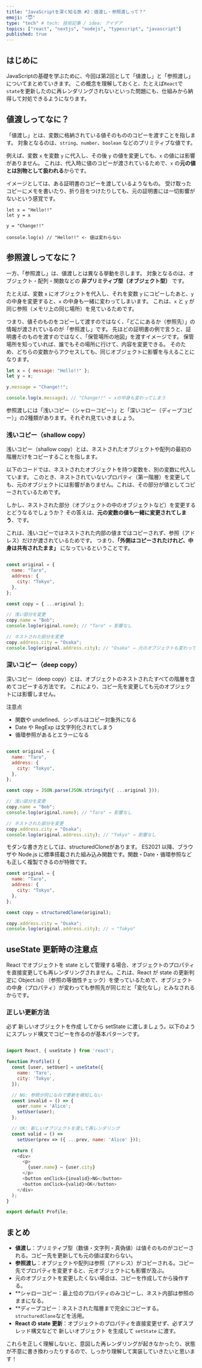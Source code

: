 ```yaml
---
title: "JavaScriptを深く知る旅 #2：値渡し・参照渡しって？"
emoji: "😇"
type: "tech" # tech: 技術記事 / idea: アイデア
topics: ["react", "nextjs", "nodejs", "typescript", "javascript"]
published: true
---
```


## はじめに
JavaScriptの基礎を学ぶために、今回は第2回として「値渡し」と「参照渡し」についてまとめていきます。
この概念を理解しておくと、たとえば`React`で`state`を更新したのに再レンダリングされないといった問題にも、仕組みから納得して対処できるようになります。

## 値渡しってなに？

「値渡し」とは、変数に格納されている値そのもののコピーを渡すことを指します。
対象となるのは、`string`、`number`、`boolean` などのプリミティブな値です。

例えば、変数 `x` を変数 `y` に代入し、その後 `y` の値を変更しても、`x` の値には影響がありません。
これは、代入時に値のコピーが渡されているためで、`x` の**元の値とは別物として扱われる**からです。

イメージとしては、ある証明書のコピーを渡しているようなもの。
受け取ったコピーにメモを書いたり、折り目をつけたりしても、元の証明書には一切影響がないという感覚です。

```
let x = "Hello!!"
let y = x

y = "Change!!"

console.log(x) // "Hello!!" <- 値は変わらない
```

## 参照渡しってなに？

一方、「参照渡し」は、値渡しとは異なる挙動を示します。
対象となるのは、オブジェクト・配列・関数などの **非プリミティブ型（オブジェクト型）** です。

たとえば、変数 `x` にオブジェクトを代入し、それを変数 `y` にコピーしたあと、`y` の中身を変更すると、`x` の中身も一緒に変わってしまいます。
これは、`x` と `y` が同じ参照（メモリ上の同じ場所）を見ているためです。

つまり、値そのものをコピーして渡すのではなく、「どこにあるか（参照先）」の情報が渡されているのが「参照渡し」です。
先ほどの証明書の例で言うと、証明書そのものを渡すのではなく、「保管場所の地図」を渡すイメージです。
保管場所を知っていれば、誰でもその場所に行けて、内容を変更できる。
そのため、どちらの変数からアクセスしても、同じオブジェクトに影響を与えることになります。

```js
let x = { message: "Hello!!" };
let y = x;

y.message = "Change!!";

console.log(x.message); // "Change!!" ← xの中身も変わってしまう

```

参照渡しには「浅いコピー（シャローコピー）」と「深いコピー（ディープコピー）」の2種類があります。それぞれ見ていきましょう。

### 浅いコピー（shallow copy）
浅いコピー（shallow copy）とは、ネストされたオブジェクトや配列の最初の階層だけをコピーすることを指します。

以下のコードでは、ネストされたオブジェクトを持つ変数を、別の変数に代入しています。
このとき、ネストされていないプロパティ（第一階層）を変更しても、元のオブジェクトには影響がありません。これは、その部分が値としてコピーされているためです。

しかし、ネストされた部分（オブジェクトの中のオブジェクトなど）を変更するとどうなるでしょうか？
その答えは、**元の変数の値も一緒に変更されてしまう**、です。

これは、浅いコピーではネストされた内部の値まではコピーされず、参照（アドレス）だけが渡されているためです。
つまり、**「外側はコピーされたけれど、中身は共有されたまま」** になっているということです。

```js

const original = {
  name: "Taro",
  address: {
    city: "Tokyo",
  },
};

const copy = { ...original };

// 浅い部分を変更
copy.name = "Bob";
console.log(original.name); // "Taro" → 影響なし

// ネストされた部分を変更
copy.address.city = "Osaka";
console.log(original.address.city); // "Osaka" → 元のオブジェクトも変わってしまう

```

### 深いコピー（deep copy）
深いコピー（deep copy）とは、オブジェクトのネストされたすべての階層を含めてコピーする方法です。
これにより、コピー先を変更しても元のオブジェクトには影響しません。

注意点
- 関数や undefined、シンボルはコピー対象外になる
- Date や RegExp は文字列化されてしまう
- 循環参照があるとエラーになる

```js

const original = {
  name: "Taro",
  address: {
    city: "Tokyo",
  },
};

const copy = JSON.parse(JSON.stringify({ ...original }));

// 浅い部分を変更
copy.name = "Bob";
console.log(original.name); // "Taro" → 影響なし

// ネストされた部分を変更
copy.address.city = "Osaka";
console.log(original.address.city); // "Tokyo" → 影響なし

```

モダンな書き方としては、structuredCloneがあります。
ES2021 以降、ブラウザや Node.js に標準搭載された組み込み関数です。関数・Date・循環参照なども正しく複製できるのが特徴です。

```js
const original = {
  name: "Taro",
  address: {
    city: "Tokyo",
  },
};

const copy = structuredClone(original);

copy.address.city = "Osaka";
console.log(original.address.city); // → "Tokyo"

```

## useState 更新時の注意点
React でオブジェクトを state として管理する場合、オブジェクトのプロパティを直接変更しても再レンダリングされません。これは、React が state の更新判定に Object.is() （参照の等価性チェック）を使っているためで、オブジェクトの中身（プロパティ）が変わっても参照先が同じだと「変化なし」とみなされるからです。

### 正しい更新方法
必ず 新しいオブジェクトを作成 してから setState に渡しましょう。以下のようにスプレッド構文でコピーを作るのが基本パターンです。

```js

import React, { useState } from 'react';

function Profile() {
  const [user, setUser] = useState({
    name: 'Taro',
    city: 'Tokyo',
  });

  // NG: 参照が同じなので更新を検知しない
  const invalid = () => {
    user.name = 'Alice';
    setUser(user);
  };

  // OK: 新しいオブジェクトを渡して再レンダリング
  const valid = () =>
    setUser(prev => ({ ...prev, name: 'Alice' }));

  return (
    <div>
      <p>
        {user.name} — {user.city}
      </p>
      <button onClick={invalid}>NG</button>
      <button onClick={valid}>OK</button>
    </div>
  );
}

export default Profile;

```

## まとめ
- **値渡し**：プリミティブ型（数値・文字列・真偽値）は値そのものがコピーされる。コピー先を更新しても元の値は変わらない。
- **参照渡し**：オブジェクトや配列は参照（アドレス）がコピーされる。コピー先でプロパティを変更すると、元オブジェクトにも影響が及ぶ。
- 元のオブジェクトを変更したくない場合は、コピーを作成してから操作する。
- **シャローコピー：最上位のプロパティのみコピーし、ネスト内部は参照のままになる。
- **ディープコピー：ネストされた階層まで完全にコピーする。`structuredClone`などを活用。
- **React の state 更新**：オブジェクトのプロパティを直接変更せず、必ずスプレッド構文などで 新しいオブジェクト を生成して `setState` に渡す。

これらを正しく理解しないと、意図した再レンダリングが起きなかったり、状態が不意に書き換わったりするので、しっかり理解して実装していきたいと思います！